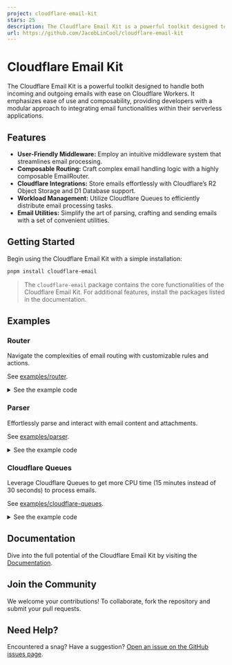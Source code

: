 ```yaml
---
project: cloudflare-email-kit
stars: 25
description: The Cloudflare Email Kit is a powerful toolkit designed to handle both incoming and outgoing emails with ease on Cloudflare Workers, providing developers with a modular approach to integrating email functionalities within serverless applications.
url: https://github.com/JacobLinCool/cloudflare-email-kit
---
```


# Cloudflare Email Kit

The Cloudflare Email Kit is a powerful toolkit designed to handle both incoming and outgoing emails with ease on Cloudflare Workers. It emphasizes ease of use and composability, providing developers with a modular approach to integrating email functionalities within their serverless applications.

## Features

- **User-Friendly Middleware:** Employ an intuitive middleware system that streamlines email processing.
- **Composable Routing:** Craft complex email handling logic with a highly composable EmailRouter.
- **Cloudflare Integrations:** Store emails effortlessly with Cloudflare’s R2 Object Storage and D1 Database support.
- **Workload Management:** Utilize Cloudflare Queues to efficiently distribute email processing tasks.
- **Email Utilities:** Simplify the art of parsing, crafting and sending emails with a set of convenient utilities.

## Getting Started

Begin using the Cloudflare Email Kit with a simple installation:

```sh
pnpm install cloudflare-email
```

> The `cloudflare-email` package contains the core functionalities of the Cloudflare Email Kit. For additional features, install the packages listed in the documentation.

## Examples

### Router

Navigate the complexities of email routing with customizable rules and actions.

See [examples/router](examples/router/).

<details>

<summary>See the example code</summary>

```ts
import { CATCH_ALL, EmailKit, EmailRouter, REJECT_ALL, SizeGuard, respond } from "cloudflare-email";
import { Backup } from "cloudflare-email-backup";

export interface Env {
    R2: R2Bucket;
    D1: D1Database;
    NOTIFICATION_EMAIL: string;
}

export default {
    async email(message: ForwardableEmailMessage, env: Env, ctx: ExecutionContext): Promise<void> {
        const router = new EmailRouter()
            // handle auto-sent emails
            .match(
                (m) => m.isAuto(),
                (m) => m.forward(env.NOTIFICATION_EMAIL),
            )
            // use a sub-router to handle subdomain emails
            .match(
                /@test\.csie\.cool$/,
                new EmailRouter()
                    .match(/^admin@/, async (message) => {
                        const msg = respond(message);
                        msg.addMessage({
                            contentType: "text/plain",
                            data: "Hello, I'm the admin!",
                        });
                        await message.reply(msg);
                    })
                    .match(
                        // function matchers are also supported, even async ones which query databases
                        (m) => m.from.length % 2 === 0,
                        async (message) => {
                            const msg = respond(message);
                            msg.addMessage({
                                contentType: "text/plain",
                                data: `The length of your email address is even!`,
                            });
                            await message.reply(msg);
                        },
                    )
                    .match(CATCH_ALL, async (message) => {
                        const msg = respond(message);
                        msg.addMessage({
                            contentType: "text/plain",
                            data: "The length of your email address is odd!",
                        });
                        await message.reply(msg);
                    }),
            )
            .match(...REJECT_ALL("Your email is rejected! :P"));

        const kit = new EmailKit()
            .use(new SizeGuard(10 * 1024 * 1024))
            .use(
                new Backup({
                    bucket: env.R2,
                    prefix: "backup",
                    database: env.D1,
                    table: "emails",
                }),
            )
            .use(router);

        await kit.process(message);
    },
};
```

</details>

### Parser

Effortlessly parse and interact with email content and attachments.

See [examples/parser](examples/parser/).

<details>

<summary>See the example code</summary>

```ts
import { EmailKit, SizeGuard, respond } from "cloudflare-email";
import { ParsedContext, Parser } from "cloudflare-email-parser";

export interface Env {
    R2: R2Bucket;
}

export default {
    async email(message: ForwardableEmailMessage, env: Env): Promise<void> {
        const kit = new EmailKit()
            .use(new SizeGuard(10 * 1024 * 1024))
            .use(new Parser())
            .use({
                name: "save-attechments",
                async handle(ctx: ParsedContext) {
                    for (const attachment of ctx.parsed.attachments) {
                        const { filename, content, mimeType } = attachment;
                        const key = `attachments/${ctx.parsed.messageId}/${filename}`;
                        console.log(`Saving attachment ${filename} to ${key} ...`);
                        await env.R2.put(key, content, {
                            customMetadata: { mime: mimeType },
                        });
                        console.log(`Saved attachment ${filename} to ${key}.`);
                    }

                    const res = respond(ctx.message);
                    res.addMessage({
                        contentType: "text/plain",
                        data: `${ctx.parsed.attachments.length} attachments saved.`,
                    });
                    await ctx.message.reply(res);
                },
            });

        await kit.process(message);
    },
};
```

</details>

### Cloudflare Queues

Leverage Cloudflare Queues to get more CPU time (15 minutes instead of 30 seconds) to process emails.

See [examples/cloudflare-queues](examples/cloudflare-queues/).

<details>

<summary>See the example code</summary>

```ts
import { EmailKit, EmailRouter, SizeGuard, respond } from "cloudflare-email";
import { Backup } from "cloudflare-email-backup";
import { EmailQueue, EmailQueueMessage } from "cloudflare-email-queue";

export interface Env {
    R2: R2Bucket;
    D1: D1Database;
    FIRST: Queue<EmailQueueMessage>;
    SECOND: Queue<EmailQueueMessage>;
}

export default {
    // receive email, perform size check, and enqueue it to the coresponding queue
    async email(message: ForwardableEmailMessage, env: Env): Promise<void> {
        const router = new EmailRouter()
            .match(/@first\.csie\.cool$/, new EmailQueue(env.FIRST))
            .match(/@second\.csie\.cool$/, new EmailQueue(env.SECOND));

        const kit = new EmailKit()
            .use(new SizeGuard(10 * 1024 * 1024))
            .use(
                new Backup({
                    bucket: env.R2,
                    prefix: "backup",
                    database: env.D1,
                    table: "emails",
                }),
            )
            .use(router);

        await kit.process(message);
    },
    // checkout the queued messages and process them
    async queue(batch: MessageBatch<EmailQueueMessage>, env: Env) {
        const backup = new Backup({
            bucket: env.R2,
            prefix: "backup",
            database: env.D1,
            table: "emails",
        });

        // retrieve and re-construct the message
        const retrieve = async (m: EmailQueueMessage) => {
            const raw = await backup.retrieve(m.message_id, m.from, m.to);
            if (!raw) {
                throw new Error("Cannot retrieve message.");
            }
            return EmailQueue.retrieve(m, raw);
        };

        if (batch.queue === "kit-example-first-email-queue") {
            for (const m of batch.messages) {
                const message = await retrieve(m.body);

                await new EmailKit()
                    .use(async (ctx) => {
                        const reply = respond(ctx.message);
                        reply.addMessage({
                            contentType: "text/plain",
                            data: "Greeting from first domain.",
                        });
                        await ctx.message.reply(reply);
                    })
                    .handle({ message });

                m.ack();
            }
        } else if (batch.queue === "kit-example-second-email-queue") {
            for (const m of batch.messages) {
                const message = await retrieve(m.body);

                await new EmailKit()
                    .use(async (ctx) => {
                        const reply = respond(ctx.message);
                        reply.addMessage({
                            contentType: "text/plain",
                            data: "Greeting from second domain.",
                        });

                        await ctx.message.reply(reply);
                    })
                    .handle({ message });

                m.ack();
            }
        }
    },
};
```

</details>

## Documentation

Dive into the full potential of the Cloudflare Email Kit by visiting the [Documentation](https://jacoblincool.github.io/cloudflare-email-kit).

## Join the Community

We welcome your contributions! To collaborate, fork the repository and submit your pull requests.

## Need Help?

Encountered a snag? Have a suggestion? [Open an issue on the GitHub issues page](https://github.com/JacobLinCool/cloudflare-email-kit/issues/new).

